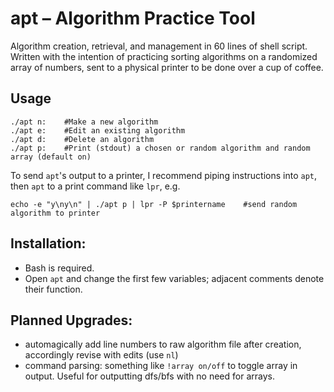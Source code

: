 # apt – Algorithm Practice Tool

Algorithm creation, retrieval, and management in 60 lines of shell script. Written with the intention of practicing sorting algorithms on a randomized array of numbers, sent to a physical printer to be done over a cup of coffee.

## Usage

    ./apt n:    #Make a new algorithm
    ./apt e:    #Edit an existing algorithm
    ./apt d:    #Delete an algorithm
    ./apt p:    #Print (stdout) a chosen or random algorithm and random array (default on)

To send `apt`'s output to a printer, I recommend piping instructions into `apt`, then `apt` to a print command like `lpr`, e.g.

    echo -e "y\ny\n" | ./apt p | lpr -P $printername    #send random algorithm to printer

## Installation:

- Bash is required.
- Open `apt` and change the first few variables; adjacent comments denote their function.

## Planned Upgrades:

- automagically add line numbers to raw algorithm file after creation, accordingly revise with edits (use `nl`)
- command parsing: something like `!array on/off` to toggle array in output. Useful for outputting dfs/bfs with no need for arrays.
